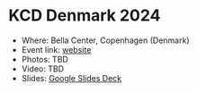 # KCD Denmark 2024

- Where: Bella Center, Copenhagen (Denmark)
- Event link: [website](https://kcddenmark.dk/)
- Photos: TBD
- Video: TBD
- Slides: [Google Slides Deck](https://docs.google.com/presentation/d/1FPWyW8-Ucr9k4EzJLfgtOqdDpwTPTMZxzQ_5S03eHuA/edit#slide=id.p1)
